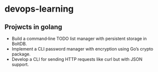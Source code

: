 # devops-learning

## Projwcts in golang 

- Build a command‑line TODO list manager with persistent storage in BoltDB.
- Implement a CLI password manager with encryption using Go’s crypto package.
- Develop a CLI for sending HTTP requests like curl but with JSON support.
